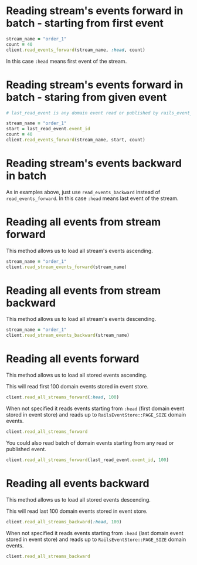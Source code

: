 # Reading stream's events forward in batch - starting from first event

```ruby
stream_name = "order_1"
count = 40
client.read_events_forward(stream_name, :head, count)
```

In this case `:head` means first event of the stream.

# Reading stream's events forward in batch - staring from given event

```ruby
# last_read_event is any domain event read or published by rails_event_store

stream_name = "order_1"
start = last_read_event.event_id
count = 40
client.read_events_forward(stream_name, start, count)
```

# Reading stream's events backward in batch

As in examples above, just use `read_events_backward` instead of `read_events_forward`.
In this case `:head` means last event of the stream.

# Reading all events from stream forward

This method allows us to load all stream's events ascending.

```ruby
stream_name = "order_1"
client.read_stream_events_forward(stream_name)
```

# Reading all events from stream backward

This method allows us to load all stream's events descending.

```ruby
stream_name = "order_1"
client.read_stream_events_backward(stream_name)
```

# Reading all events forward

This method allows us to load all stored events ascending.

This will read first 100 domain events stored in event store.

```ruby
client.read_all_streams_forward(:head, 100)
```

When not specified it reads events starting from `:head` (first domain event
stored in event store) and reads up to `RailsEventStore::PAGE_SIZE`
domain events.

```ruby
client.read_all_streams_forward
```

You could also read batch of domain events starting from any read or published event.

```ruby
client.read_all_streams_forward(last_read_event.event_id, 100)
```

# Reading all events backward

This method allows us to load all stored events descending.

This will read last 100 domain events stored in event store.
```ruby
client.read_all_streams_backward(:head, 100)
```

When not specified it reads events starting from `:head` (last domain event
stored in event store) and reads up to `RailsEventStore::PAGE_SIZE`
domain events.

```ruby
client.read_all_streams_backward
```
